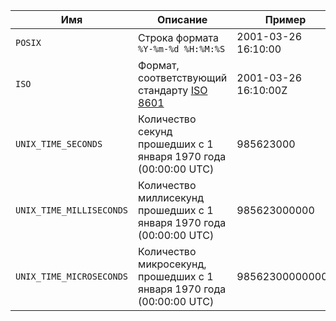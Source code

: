 |Имя|Описание|Пример|
|---|---|---|
|`POSIX`|Строка формата `%Y-%m-%d %H:%M:%S`|2001-03-26 16:10:00|
|`ISO`|Формат, соответствующий стандарту [ISO 8601](https://ru.wikipedia.org/wiki/ISO_8601)|2001-03-26 16:10:00Z|
|`UNIX_TIME_SECONDS`|Количество секунд прошедших с 1 января 1970 года (00:00:00 UTC)|985623000|
|`UNIX_TIME_MILLISECONDS`|Количество миллисекунд прошедших с 1 января 1970 года (00:00:00 UTC)|985623000000|
|`UNIX_TIME_MICROSECONDS`|Количество микросекунд, прошедших с 1 января 1970 года (00:00:00 UTC)|985623000000000|
